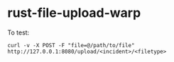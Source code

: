 # rust-file-upload-warp

To test:
```
curl -v -X POST -F "file=@/path/to/file" http://127.0.0.1:8080/upload/<incident>/<filetype>
```
